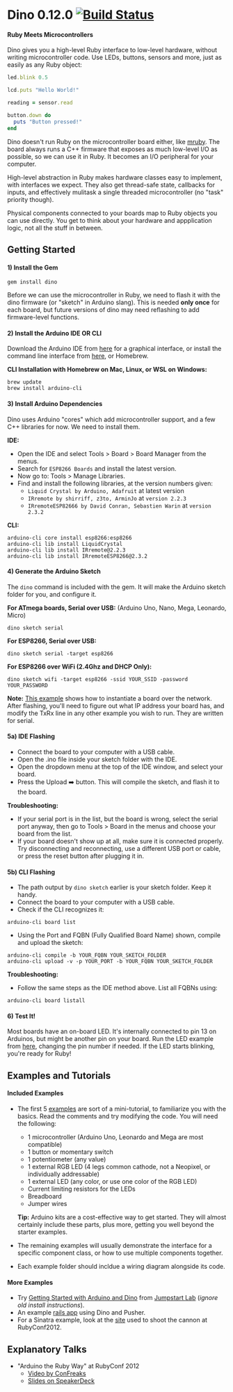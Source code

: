 # Dino 0.12.0 [![Build Status](https://secure.travis-ci.org/austinbv/dino.png)](http://travis-ci.org/austinbv/dino)
#### Ruby Meets Microcontrollers
Dino gives you a high-level Ruby interface to low-level hardware, without writing microcontroller code. Use LEDs, buttons, sensors and more, just as easily as any Ruby object:

````ruby
led.blink 0.5

lcd.puts "Hello World!"

reading = sensor.read

button.down do
  puts "Button pressed!"
end
````

Dino doesn't run Ruby on the microcontroller board either, like [mruby](https://github.com/mruby/mruby). The board always runs a C++ firmware that exposes as much low-level I/O as possible, so we can use it in Ruby. It becomes an I/O peripheral for your computer.

High-level abstraction in Ruby makes hardware classes easy to implement, with interfaces we expect. They also get thread-safe state, callbacks for inputs, and effectively mulitask a single threaded microcontroller (no "task" priority though).

Physical components connected to your boards map to Ruby objects you can use directly. You get to think about your hardware and appplication logic, not all the stuff in between.

## Getting Started
#### 1) Install the Gem
```shell
gem install dino
```

Before we can use the microcontroller in Ruby, we need to flash it with the dino firmware (or "sketch" in Arduino slang). This is needed **only once** for each board, but future versions of dino may need reflashing to add firmware-level functions.

#### 2) Install the Arduino IDE OR CLI

Download the Arduino IDE from [here](http://arduino.cc/en/Main/Software) for a graphical interface, or install the command line interface from [here](https://github.com/arduino/arduino-cli/releases), or Homebrew.

**CLI Installation with Homebrew on Mac, Linux, or WSL on Windows:**
````shell
brew update
brew install arduino-cli
````

#### 3) Install Arduino Dependencies
Dino uses Arduino "cores" which add microcontroller support, and a few C++ libraries for now. We need to install them.

**IDE:**
* Open the IDE and select Tools > Board > Board Manager from the menus.
* Search for `ESP8266 Boards` and install the latest version.
* Now go to: Tools > Manage Libraries.
* Find and install the following libraries, at the version numbers given:
  * `Liquid Crystal by Arduino, Adafruit` at latest version
  * `IRremote by shirriff, z3to, ArminJo` at `version 2.2.3`
  * `IRremoteESP82666 by David Conran, Sebastien Warin` at `version 2.3.2`

**CLI:**
````shell
arduino-cli core install esp8266:esp8266
arduino-cli lib install LiquidCrystal
arduino-cli lib install IRremote@2.2.3
arduino-cli lib install IRremoteESP8266@2.3.2 
````

#### 4) Generate the Arduino Sketch
The `dino` command is included with the gem. It will make the Arduino sketch folder for you, and configure it.

**For ATmega boards, Serial over USB:** (Arduino Uno, Nano, Mega, Leonardo, Micro)
```shell
dino sketch serial
````

**For ESP8266, Serial over USB:**
```shell
dino sketch serial -target esp8266
````

**For ESP8266 over WiFi (2.4Ghz and DHCP Only):**
```shell
dino sketch wifi -target esp8266 -ssid YOUR_SSID -password YOUR_PASSWORD
````
**Note:** [This example](https://github.com/austinbv/dino/tree/master/examples/tcp.rb) shows how to instantiate a board over the network. After flashing, you'll need to figure out what IP address your board has, and modify the TxRx line in any other example you wish to run. They are written for serial.

#### 5a) IDE Flashing

* Connect the board to your computer with a USB cable.
* Open the .ino file inside your sketch folder with the IDE.
* Open the dropdown menu at the top of the IDE window, and select your board.
* Press the Upload ➡️ button. This will compile the sketch, and flash it to the board.

**Troubleshooting:**
* If your serial port is in the list, but the board is wrong, select the serial port anyway, then go to Tools > Board in the menus and choose your board from the list.
* If your board doesn't show up at all, make sure it is connected properly. Try disconnecting and reconnecting, use a different USB port or cable, or press the reset button after plugging it in.

#### 5b) CLI Flashing

* The path output by `dino sketch` earlier is your sketch folder. Keep it handy.
* Connect the board to your computer with a USB cable.
* Check if the CLI recognizes it:

````shell
arduino-cli board list
````
  
* Using the Port and FQBN (Fully Qualified Board Name) shown, compile and upload the sketch:
````shell
arduino-cli compile -b YOUR_FQBN YOUR_SKETCH_FOLDER
arduino-cli upload -v -p YOUR_PORT -b YOUR_FQBN YOUR_SKETCH_FOLDER
````

**Troubleshooting:**
* Follow the same steps as the IDE method above. List all FQBNs using:
````shell
arduino-cli board listall
````

#### 6)  Test It!

Most boards have an on-board LED. It's internally connected to pin 13 on Arduinos, but might be another pin on your board. Run the LED example from [here](https://github.com/austinbv/dino/tree/master/examples/01-led/led.rb), changing the pin number if needed. If the LED starts blinking, you're ready for Ruby!

## Examples and Tutorials

#### Included Examples

* The first 5 [examples](https://github.com/austinbv/dino/tree/master/examples) are sort of a mini-tutorial, to familiarize you with the basics. Read the comments and try modifying the code. You will need the following:
  * 1 microcontroller (Arduino Uno, Leonardo and Mega are most compatible)
  * 1 button or momentary switch
  * 1 potentiometer (any value)
  * 1 external RGB LED (4 legs common cathode, not a Neopixel, or individually addressable)
  * 1 external LED (any color, or use one color of the RGB LED)
  * Current limiting resistors for the LEDs
  * Breadboard
  * Jumper wires
  
  **Tip:** Arduino kits are a cost-effective way to get started. They will almost certainly include these parts, plus more, getting you well beyond the starter examples.
  
* The remaining examples will usually demonstrate the interface for a specific component class, or how to use multiple components together.
* Each example folder should incldue a wiring diagram alongside its code.

####  More Examples

* Try [Getting Started with Arduino and Dino](http://tutorials.jumpstartlab.com/projects/arduino/introducing_arduino.html) from [Jumpstart Lab](http://jumpstartlab.com) (_ignore old install instructions_).
* An example [rails app](https://github.com/austinbv/dino_rails_example)  using Dino and Pusher.
* For a Sinatra example, look at the [site](https://github.com/austinbv/dino_cannon) used to shoot the cannon at RubyConf2012.

## Explanatory Talks

* "Arduino the Ruby Way" at RubyConf 2012
  * [Video by ConFreaks](https://www.youtube.com/watch?v=oUIor6GK-qA)
  * [Slides on SpeakerDeck](https://speakerdeck.com/austinbv/arduino-the-ruby-way)
